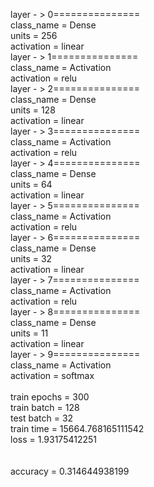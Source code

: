layer - > 0===============<br>class_name = Dense<br>units = 256<br>activation = linear<br>layer - > 1===============<br>class_name = Activation<br>activation = relu<br>layer - > 2===============<br>class_name = Dense<br>units = 128<br>activation = linear<br>layer - > 3===============<br>class_name = Activation<br>activation = relu<br>layer - > 4===============<br>class_name = Dense<br>units = 64<br>activation = linear<br>layer - > 5===============<br>class_name = Activation<br>activation = relu<br>layer - > 6===============<br>class_name = Dense<br>units = 32<br>activation = linear<br>layer - > 7===============<br>class_name = Activation<br>activation = relu<br>layer - > 8===============<br>class_name = Dense<br>units = 11<br>activation = linear<br>layer - > 9===============<br>class_name = Activation<br>activation = softmax<br><br>train epochs = 300<br>train batch = 128<br>test batch = 32<br>train time = 15664.768165111542<br>loss = 1.93175412251<br><br><br>accuracy = 0.314644938199